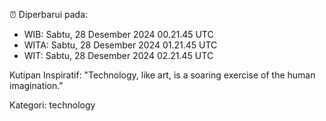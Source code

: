 ⏰ Diperbarui pada:
- WIB: Sabtu, 28 Desember 2024 00.21.45 UTC
- WITA: Sabtu, 28 Desember 2024 01.21.45 UTC
- WIT: Sabtu, 28 Desember 2024 02.21.45 UTC

Kutipan Inspiratif:
"Technology, like art, is a soaring exercise of the human imagination."


Kategori: technology

